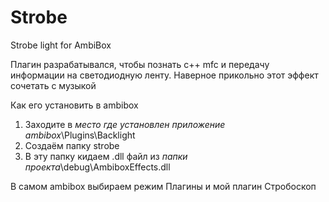 # Strobe
Strobe light for AmbiBox

Плагин разрабатывался, чтобы познать с++ mfc и передачу информации на светодиодную ленту. Наверное прикольно этот эффект сочетать с музыкой

Как его установить в ambibox
1. Заходите в *место где установлен приложение ambibox*\Plugins\Backlight
2. Создаём папку strobe
3. В эту папку кидаем .dll файл из *папки проекта*\debug\AmbiboxEffects.dll

В самом ambibox выбираем режим Плагины и мой плагин Стробоскоп
